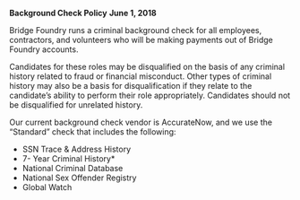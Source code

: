 
**Background Check Policy**
**June 1, 2018**

Bridge Foundry runs a criminal background check for all employees, contractors, and volunteers who will be making payments out of Bridge Foundry accounts. 

Candidates for these roles may be disqualified on the basis of any criminal history related to fraud or financial misconduct. Other types of criminal history may also be a basis for disqualification if they relate to the candidate’s ability to perform their role appropriately. Candidates should not be disqualified for unrelated history.

Our current background check vendor is AccurateNow, and we use the “Standard” check that includes the following:

* SSN Trace & Address History
* 7- Year Criminal History*
* National Criminal Database
* National Sex Offender Registry
* Global Watch

